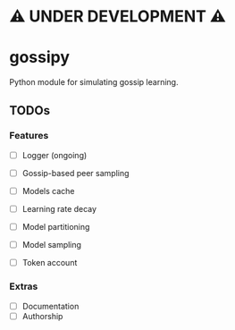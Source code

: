 # :warning: UNDER DEVELOPMENT :warning:

# gossipy 
Python module for simulating gossip learning.

## TODOs

### Features

- [ ] Logger (ongoing)
- [ ] Gossip-based peer sampling
- [ ] Models cache
- [ ] Learning rate decay
- [ ] Model partitioning
- [ ] Model sampling
- [ ] Token account


### Extras

- [ ] Documentation
- [ ] Authorship

